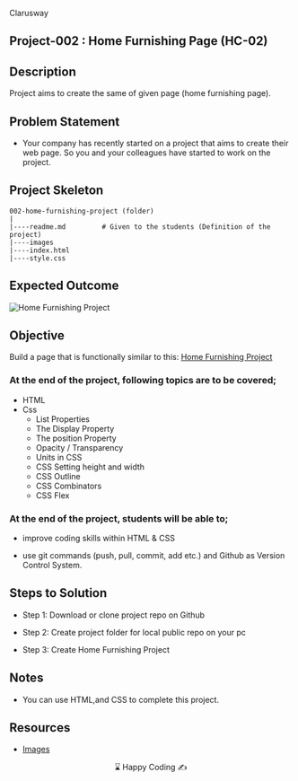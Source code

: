 <p>Clarusway<img align="right"
  src="https://secure.meetupstatic.com/photos/event/3/1/b/9/600_488352729.jpeg"  width="15px"></p>

## Project-002 : Home Furnishing Page (HC-02)

## Description
Project aims to create the same of given page (home furnishing page).

## Problem Statement

- Your company has recently started on a project that aims to create their web page. So you and your colleagues have started to work on the project.

## Project Skeleton 

```
002-home-furnishing-project (folder)
|
|----readme.md         # Given to the students (Definition of the project)          
|----images               
|----index.html  
|----style.css
```

## Expected Outcome

![Home Furnishing Project](./images/home.gif)

## Objective

Build a page that is functionally similar to this: [Home Furnishing Project](https://hellenkuttery.github.io/home-furnishing/)

### At the end of the project, following topics are to be covered;

- HTML 
- Css
  - List Properties
  - The Display Property
  - The position Property
  - Opacity / Transparency
  - Units in CSS
  - CSS Setting height and width
  - CSS Outline
  - CSS Combinators
  - CSS Flex


### At the end of the project, students will be able to;

- improve coding skills within HTML & CSS

- use git commands (push, pull, commit, add etc.) and Github as Version Control System.

## Steps to Solution
  
- Step 1: Download or clone project repo on Github 

- Step 2: Create project folder for local public repo on your pc

- Step 3: Create Home Furnishing Project


## Notes

- You can use HTML,and CSS to complete this project.

## Resources

-  [Images](./images)


<center> ⌛ Happy Coding  ✍ </center>


